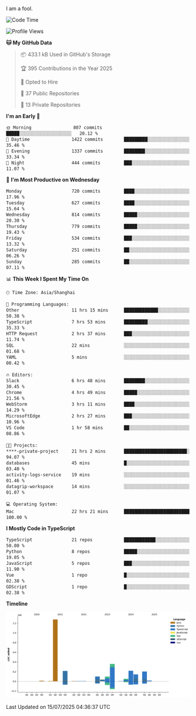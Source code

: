 I am a fool.

<!--START_SECTION:waka-->
![Code Time](http://img.shields.io/badge/Code%20Time-3%2C295%20hrs%2043%20mins-blue)

![Profile Views](http://img.shields.io/badge/Profile%20Views-2-blue)

**🐱 My GitHub Data** 

> 📦 433.1 kB Used in GitHub's Storage 
 > 
> 🏆 395 Contributions in the Year 2025
 > 
> 💼 Opted to Hire
 > 
> 📜 37 Public Repositories 
 > 
> 🔑 13 Private Repositories 
 > 
**I'm an Early 🐤** 

```text
🌞 Morning                807 commits         █████░░░░░░░░░░░░░░░░░░░░   20.12 % 
🌆 Daytime                1422 commits        █████████░░░░░░░░░░░░░░░░   35.46 % 
🌃 Evening                1337 commits        ████████░░░░░░░░░░░░░░░░░   33.34 % 
🌙 Night                  444 commits         ███░░░░░░░░░░░░░░░░░░░░░░   11.07 % 
```
📅 **I'm Most Productive on Wednesday** 

```text
Monday                   720 commits         ████░░░░░░░░░░░░░░░░░░░░░   17.96 % 
Tuesday                  627 commits         ████░░░░░░░░░░░░░░░░░░░░░   15.64 % 
Wednesday                814 commits         █████░░░░░░░░░░░░░░░░░░░░   20.30 % 
Thursday                 779 commits         █████░░░░░░░░░░░░░░░░░░░░   19.43 % 
Friday                   534 commits         ███░░░░░░░░░░░░░░░░░░░░░░   13.32 % 
Saturday                 251 commits         ██░░░░░░░░░░░░░░░░░░░░░░░   06.26 % 
Sunday                   285 commits         ██░░░░░░░░░░░░░░░░░░░░░░░   07.11 % 
```


📊 **This Week I Spent My Time On** 

```text
🕑︎ Time Zone: Asia/Shanghai

💬 Programming Languages: 
Other                    11 hrs 15 mins      █████████████░░░░░░░░░░░░   50.38 % 
TypeScript               7 hrs 53 mins       █████████░░░░░░░░░░░░░░░░   35.33 % 
HTTP Request             2 hrs 37 mins       ███░░░░░░░░░░░░░░░░░░░░░░   11.74 % 
SQL                      22 mins             ░░░░░░░░░░░░░░░░░░░░░░░░░   01.68 % 
YAML                     5 mins              ░░░░░░░░░░░░░░░░░░░░░░░░░   00.42 % 

🔥 Editors: 
Slack                    6 hrs 48 mins       ████████░░░░░░░░░░░░░░░░░   30.45 % 
Chrome                   4 hrs 49 mins       █████░░░░░░░░░░░░░░░░░░░░   21.56 % 
WebStorm                 3 hrs 11 mins       ████░░░░░░░░░░░░░░░░░░░░░   14.29 % 
MicrosoftEdge            2 hrs 27 mins       ███░░░░░░░░░░░░░░░░░░░░░░   10.96 % 
VS Code                  1 hr 58 mins        ██░░░░░░░░░░░░░░░░░░░░░░░   08.86 % 

🐱‍💻 Projects: 
****-private-project     21 hrs 2 mins       ████████████████████████░   94.07 % 
databases                45 mins             █░░░░░░░░░░░░░░░░░░░░░░░░   03.40 % 
activity-logs-service    19 mins             ░░░░░░░░░░░░░░░░░░░░░░░░░   01.46 % 
datagrip-workspace       14 mins             ░░░░░░░░░░░░░░░░░░░░░░░░░   01.07 % 

💻 Operating System: 
Mac                      22 hrs 21 mins      █████████████████████████   100.00 % 
```

**I Mostly Code in TypeScript** 

```text
TypeScript               21 repos            ████████████░░░░░░░░░░░░░   50.00 % 
Python                   8 repos             █████░░░░░░░░░░░░░░░░░░░░   19.05 % 
JavaScript               5 repos             ███░░░░░░░░░░░░░░░░░░░░░░   11.90 % 
Vue                      1 repo              █░░░░░░░░░░░░░░░░░░░░░░░░   02.38 % 
GDScript                 1 repo              █░░░░░░░░░░░░░░░░░░░░░░░░   02.38 % 
```



**Timeline**

![Lines of Code chart](https://raw.githubusercontent.com/VeejaLiu/VeejaLiu/master/assets/bar_graph.png)


 Last Updated on 15/07/2025 04:36:37 UTC
<!--END_SECTION:waka-->
